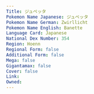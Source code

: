 ```yaml
---
﻿Title: ジュペッタ
Pokemon Name Japanese: ジュペッタ
Pokemon Name German: Zwirllicht
Pokemon Name English: Banette
Language Card: Japanese
National Dex Number: 354
Region: Hoenn
Regional Form: false
Additional Form: false
Mega: false
Gigantamax: false
Cover: false
Link: 
Owned: 
---
```

